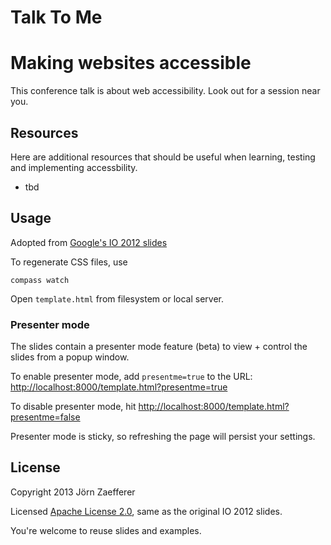 # Talk To Me
# Making websites accessible

This conference talk is about web accessibility. Look out for a session near you.

## Resources

Here are additional resources that should be useful when learning, testing and implementing accessbility.

* tbd

## Usage

Adopted from [Google's IO 2012 slides](https://code.google.com/p/io-2012-slides/)

To regenerate CSS files, use

    compass watch

Open `template.html` from filesystem or local server.

### Presenter mode

The slides contain a presenter mode feature (beta) to view + control the slides
from a popup window.

To enable presenter mode, add `presentme=true` to the URL: [http://localhost:8000/template.html?presentme=true](http://localhost:8000/template.html?presentme=true)

To disable presenter mode, hit [http://localhost:8000/template.html?presentme=false](http://localhost:8000/template.html?presentme=false)

Presenter mode is sticky, so refreshing the page will persist your settings.

## License

Copyright 2013 Jörn Zaefferer

Licensed [Apache License 2.0](http://www.apache.org/licenses/LICENSE-2.0), same as the original IO 2012 slides.

You're welcome to reuse slides and examples.
